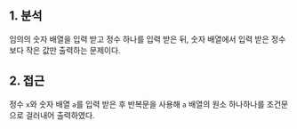## 1. 분석

임의의 숫자 배열을 입력 받고 정수 하나를 입력 받은 뒤, 숫자 배열에서 입력 받은 정수보다 작은 값만 출력하는 문제이다.

## 2. 접근

정수 `x`와 숫자 배열 `a`를 입력 받은 후 반복문을 사용해 `a` 배열의 원소 하나하나를 조건문으로 걸러내어 출력하였다.